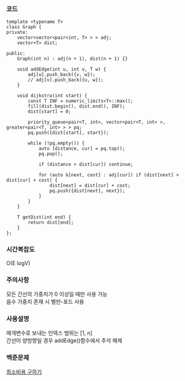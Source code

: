 ### 코드
```cp
template <typename T>
class Graph {
private:
    vector<vector<pair<int, T> > > adj;
    vector<T> dist;

public:
    Graph(int n) : adj(n + 1), dist(n + 1) {}

    void addEdge(int u, int v, T w) {
        adj[u].push_back({v, w});
        // adj[v].push_back({u, w});
    }

    void dijkstra(int start) {
        const T INF = numeric_limits<T>::max();
        fill(dist.begin(), dist.end(), INF);
        dist[start] = 0;

        priority_queue<pair<T, int>, vector<pair<T, int> >, greater<pair<T, int> > > pq;
        pq.push({dist[start], start});

        while (!pq.empty()) {
            auto [distance, cur] = pq.top();
            pq.pop();

            if (distance > dist[cur]) continue;

            for (auto &[next, cost] : adj[cur]) if (dist[next] > dist[cur] + cost) {
                dist[next] = dist[cur] + cost;
                pq.push({dist[next], next});
            }
        }
    }

    T getDist(int end) {
        return dist[end];
    }
};
```
### 시간복잡도 
O(E logV)

### 주의사항
모든 간선의 가중치가 0 이상일 때만 사용 가능   
음수 가중치 존재 시 벨만-포드 사용

### 사용설명
매개변수로 보내는 인덱스 범위는 [1, n]   
간선이 양방향일 경우 addEdge()함수에서 주석 해제

### 백준문제
[최소비용 구하기](https://www.acmicpc.net/problem/1916)
